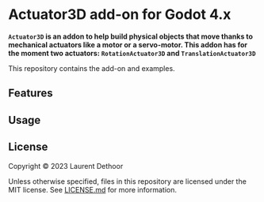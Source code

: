 # Actuator3D add-on for Godot 4.x

**`Actuator3D` is an addon to help build physical objects that move thanks to mechanical actuators like a motor or a servo-motor. This addon has for the moment two actuators: `RotationActuator3D` and `TranslationActuator3D`**

This repository contains the add-on and examples.

## Features

## Usage

## License

Copyright © 2023 Laurent Dethoor

Unless otherwise specified, files in this repository are licensed under the MIT license. See [LICENSE.md](LICENSE.md) for more information.


